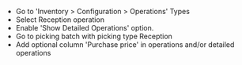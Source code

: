 - Go to 'Inventory \> Configuration \> Operations' Types
- Select Reception operation
- Enable 'Show Detailed Operations' option.
- Go to picking batch with picking type Reception
- Add optional column 'Purchase price' in operations and/or detailed operations

